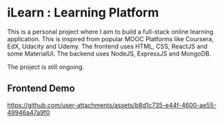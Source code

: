 # iLearn : Learning Platform 
This is a personal project where I aim to build a full-stack online learning application. This is inspired from popular MOOC Platforms like Coursera, EdX, Udacity and Udemy.
The frontend uses HTML, CSS, ReactJS and some MaterialUI.
The backend uses NodeJS, ExpressJS and MongoDB.

The project is still ongoing.

## Frontend Demo

https://github.com/user-attachments/assets/b8d1c735-e44f-4600-ae55-49946a47a9f0

